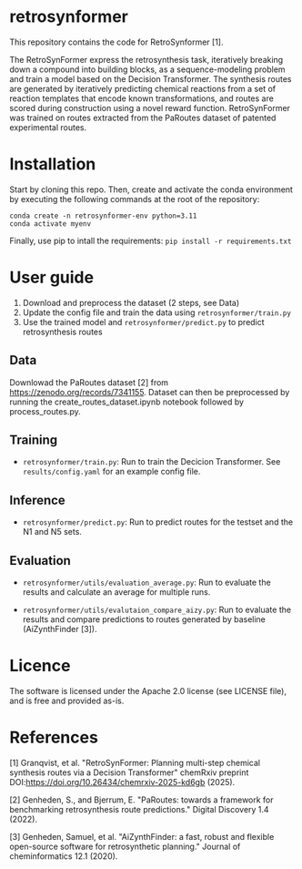 # retrosynformer

This repository contains the code for RetroSynformer [1].

The RetroSynFormer express the retrosynthesis task, iteratively breaking down a compound into building blocks, as a sequence-modeling problem and train a model based on the Decision Transformer. The synthesis routes are generated by iteratively predicting chemical reactions from a set of reaction templates that encode known transformations, and routes are scored during construction using a novel reward function. RetroSynFormer was trained on routes extracted from the PaRoutes dataset of patented experimental routes.


# Installation
Start by cloning this repo.
Then, create and activate the conda environment by executing the following commands at the root of the repository:
```
conda create -n retrosynformer-env python=3.11
conda activate myenv
```
Finally, use pip to intall the requirements:
`pip install -r requirements.txt`


# User guide
1. Download and preprocess the dataset (2 steps, see Data)
2. Update the config file and train the data using `retrosynformer/train.py`
3. Use the trained model and `retrosynformer/predict.py` to predict retrosynthesis routes

## Data
Downlowad the PaRoutes dataset [2] from https://zenodo.org/records/7341155. 
Dataset can then be preprocessed by running the create_routes_dataset.ipynb notebook followed by process_routes.py.

## Training
- `retrosynformer/train.py`: Run to train the Decicion Transformer. See `results/config.yaml` for an example config file.

## Inference
- `retrosynformer/predict.py`: Run to predict routes for the testset and the N1 and N5 sets.

## Evaluation
- `retrosynformer/utils/evaluation_average.py`: Run to evaluate the results and calculate an average for multiple runs.

- `retrosynformer/utils/evalutaion_compare_aizy.py`: Run to evaluate the results and compare predictions to routes generated by baseline (AiZynthFinder [3]).


# Licence
The software is licensed under the Apache 2.0 license (see LICENSE file), and is free and provided as-is.


# References
[1] Granqvist, et al. "RetroSynFormer: Planning multi-step chemical synthesis routes via a Decision Transformer" chemRxiv preprint DOI:https://doi.org/10.26434/chemrxiv-2025-kd6gb (2025).

[2] Genheden, S., and Bjerrum, E. "PaRoutes: towards a framework for benchmarking retrosynthesis route predictions." Digital Discovery 1.4 (2022).

[3] Genheden, Samuel, et al. "AiZynthFinder: a fast, robust and flexible open-source software for retrosynthetic planning." Journal of cheminformatics 12.1 (2020).